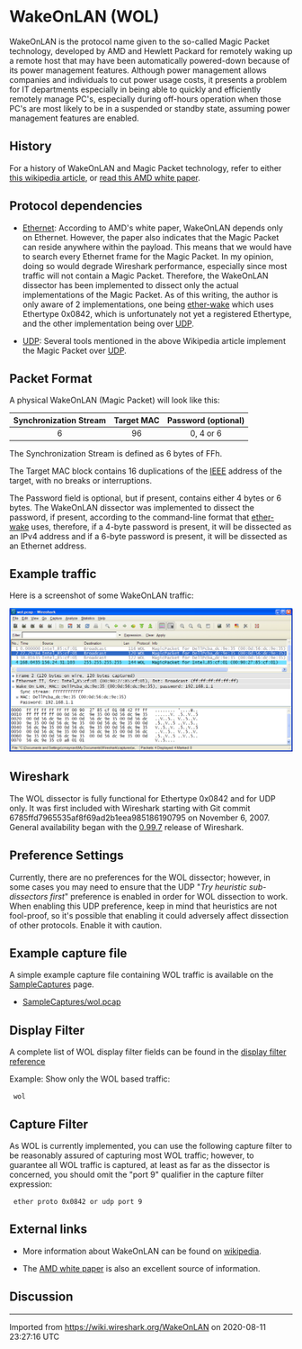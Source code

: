 # WakeOnLAN (WOL)

WakeOnLAN is the protocol name given to the so-called Magic Packet technology, developed by AMD and Hewlett Packard for remotely waking up a remote host that may have been automatically powered-down because of its power management features. Although power management allows companies and individuals to cut power usage costs, it presents a problem for IT departments especially in being able to quickly and efficiently remotely manage PC's, especially during off-hours operation when those PC's are most likely to be in a suspended or standby state, assuming power management features are enabled.

## History

For a history of WakeOnLAN and Magic Packet technology, refer to either [this wikipedia article](http://en.wikipedia.org/wiki/Wake-on-LAN), or [read this AMD white paper](http://support.amd.com/TechDocs/20213.pdf).

## Protocol dependencies

  - [Ethernet](/Ethernet): According to AMD's white paper, WakeOnLAN depends only on Ethernet. However, the paper also indicates that the Magic Packet can reside anywhere within the payload. This means that we would have to search every Ethernet frame for the Magic Packet. In my opinion, doing so would degrade Wireshark performance, especially since most traffic will not contain a Magic Packet. Therefore, the WakeOnLAN dissector has been implemented to dissect only the actual implementations of the Magic Packet. As of this writing, the author is only aware of 2 implementations, one being [ether-wake](http://linux.die.net/man/8/ether-wake) which uses Ethertype 0x0842, which is unfortunately not yet a registered Ethertype, and the other implementation being over [UDP](/UDP).

  - [UDP](/UDP): Several tools mentioned in the above Wikipedia article implement the Magic Packet over [UDP](/UDP).

## Packet Format

A physical WakeOnLAN (Magic Packet) will look like this:

| Synchronization Stream | Target MAC | Password (optional) |
| :--------------------: | :--------: | :-----------------: |
|           6            |     96     |      0, 4 or 6      |

The Synchronization Stream is defined as 6 bytes of FFh.

The Target MAC block contains 16 duplications of the [IEEE](http://www.ieee.org/portal/site) address of the target, with no breaks or interruptions.

The Password field is optional, but if present, contains either 4 bytes or 6 bytes. The WakeOnLAN dissector was implemented to dissect the password, if present, according to the command-line format that [ether-wake](http://linux.die.net/man/8/ether-wake) uses, therefore, if a 4-byte password is present, it will be dissected as an IPv4 address and if a 6-byte password is present, it will be dissected as an Ethernet address.

## Example traffic

Here is a screenshot of some WakeOnLAN traffic:

![wol.png](uploads/__moin_import__/attachments/WakeOnLAN/wol.png "wol.png")

## Wireshark

The WOL dissector is fully functional for Ethertype 0x0842 and for UDP only. It was first included with Wireshark starting with Git commit 6785ffd7965535af8f69ad2b1eea985186190795 on November 6, 2007. General availability began with the [0.99.7](http://www.wireshark.org/docs/relnotes/wireshark-0.99.7.html) release of Wireshark.

## Preference Settings

Currently, there are no preferences for the WOL dissector; however, in some cases you may need to ensure that the UDP "*Try heuristic sub-dissectors first*" preference is enabled in order for WOL dissection to work. When enabling this UDP preference, keep in mind that heuristics are not fool-proof, so it's possible that enabling it could adversely affect dissection of other protocols. Enable it with caution.

## Example capture file

A simple example capture file containing WOL traffic is available on the [SampleCaptures](/SampleCaptures) page.

  - [SampleCaptures/wol.pcap](uploads/__moin_import__/attachments/SampleCaptures/wol.pcap)

## Display Filter

A complete list of WOL display filter fields can be found in the [display filter reference](http://www.wireshark.org/docs/dfref/w/wol.html)

Example: Show only the WOL based traffic:

``` 
 wol
```

## Capture Filter

As WOL is currently implemented, you can use the following capture filter to be reasonably assured of capturing most WOL traffic; however, to guarantee all WOL traffic is captured, at least as far as the dissector is concerned, you should omit the "port 9" qualifier in the capture filter expression:

``` 
 ether proto 0x0842 or udp port 9
```

## External links

  - More information about WakeOnLAN can be found on [wikipedia](http://en.wikipedia.org/wiki/Wake-on-LAN).

  - The [AMD white paper](http://support.amd.com/TechDocs/20213.pdf) is also an excellent source of information.

## Discussion

---

Imported from https://wiki.wireshark.org/WakeOnLAN on 2020-08-11 23:27:16 UTC
